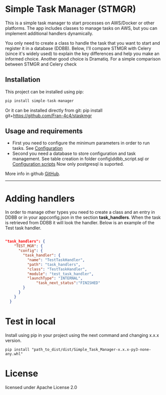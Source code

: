 # Simple Task Manager (STMGR)

This is a simple task manager to start processes on AWS/Docker or other platforms. The app includes classes to manage tasks on AWS, but you can implement additional handlers dynamically.

You only need to create a class to handle the task that you want to start and register it in a database (DDBB). Below, I'll compare STMGR with Celery (since it's widely used) to explain the key differences and help you make an informed choice. Another good choice is Dramatiq. For a simple comparison between STMGR and Celery check 

## Installation
This project can be installed using pip:

```python
pip install simple-task-manager

```
Or it can be installed directly from git:
pip install git+https://github.com/Fran-4c4/staskmgr


## Usage and requirements
- First you need to configure the minimum parameters in order to run tasks. See  [Configuration](./docs/configuration.md)
- Second you need a database to store configuration and task management. See table creation in folder config\ddbb_script.sql or [Configuration scripts](./docs/configuration_sql.md) Now only postgresql is suported.



More info in github [GitHub](https://github.com/Fran-4c4/staskmgr).

---

# Adding handlers
In order to manage other types you need to create a class and an entry in DDBB or in your appconfig.json in the section **task_handlers**. When the task is retrieved from DDBB it will look the handler. Below is an example of the Test task handler.

```JSON

"task_handlers": {
    "TEST_MGR": {
      "config": {
        "task_handler": {
          "name": "TestTaskHandler",
          "path": "task_handlers",
          "class": "TestTaskHandler",
          "module": "test_task_handler",
          "launchType": "INTERNAL",
		      "task_next_status":"FINISHED"
        }
      }
    }
  }
```

# Test in local 
Install using pip in your project using the next command and changing x.x.x version.

```console
pip install "path_to_dist/dist/Simple_Task_Manager-x.x.x-py3-none-any.whl" 
```




# License
licensed under Apache License 2.0
